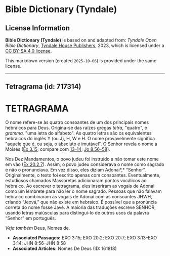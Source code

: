 # Bible Dictionary (Tyndale)

## License Information

**Bible Dictionary (Tyndale)** is based on and adapted from: _Tyndale Open Bible Dictionary_, [Tyndale House Publishers](https://tyndaleopenresources.com/), 2023, which is licensed under a [CC BY-SA 4.0 license](https://creativecommons.org/licenses/by-sa/4.0/legalcode.en).

This markdown version (created `2025-10-06`) is provided under the same license.



--------------------------------

## Tetragrama (id: 717314)

TETRAGRAMA
==========

O nome refere\-se às quatro consoantes de um dos principais nomes hebraicos para Deus. Origina\-se das raízes gregas *tetra,* "quatro", e *gramma,* "uma letra do alfabeto". As quatro letras são os equivalentes hebraicos do inglês Y (ou J), H, W e H. O nome provavelmente significa "aquele que é, ou seja, o absoluto e imutável". O Senhor revela o nome a Moisés ([Êx 3\.15](https://ref.ly/Exod3:15); compare com [13](https://ref.ly/Exod3:13-Exod3:14)[–](https://ref.ly/John8:56-John8:58)[14](https://ref.ly/Exod3:13-Exod3:14); [Jo 8\.56–58](https://ref.ly/John8:56-John8:58)).

Nos Dez Mandamentos, o povo judeu foi instruído a não tomar este nome em vão ([Êx 20\.2,7](https://ref.ly/Exod20:2,Exod20:7)). Assim, o povo judeu considerava o nome como sagrado e não o pronunciava. Em vez disso, eles diziam Adonai*,* “Senhor”. Originalmente, o texto foi escrito apenas com consoantes. Eventualmente, estudiosos chamados Massoretas adicionaram pontos vocálicos ao hebraico. Ao escrever o tetragrama, eles inseriram as vogais de Adonai como um lembrete para não ler o nome sagrado. Pessoas que não falavam hebraico combinaram as vogais de Adonai com as consoantes JHWH, criando “Jeová,” que não existe em hebraico. É possível que a pronúncia correta do nome fosse Javé. A maioria das traduções escreve SENHOR, usando letras maiúsculas para distingui\-lo de outros usos da palavra “Senhor” em português.

*Veja também* Deus, Nomes de.

* **Associated Passages:** EXO 3:15; EXO 20:2; EXO 20:7; EXO 3:13–EXO 3:14; JHN 8:56–JHN 8:58
* **Associated Articles:** Nomes De Deus (ID: 161818)

